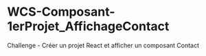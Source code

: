 # WCS-Composant-1erProjet_AffichageContact
Challenge - Créer un projet React et afficher un composant Contact
